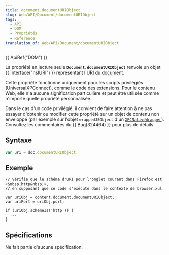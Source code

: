 ```yaml
---
title: document.documentURIObject
slug: Web/API/Document/documentURIObject
tags:
  - API
  - DOM
  - Propriétés
  - Reference
translation_of: Web/API/Document/documentURIObject
---
```

{{ ApiRef("DOM") }}

La propriété en lecture seule **`Document.documentURIObject`** renvoie un objet {{ Interface("nsIURI") }} représentant l'URI du [document](/fr/docs/Web/API/document).

Cette propriété fonctionne uniquement pour les scripts privilégiés (UniversalXPConnect), comme le code des extensions. Pour le contenu Web, elle n'a aucune signification particulière et peut être utilisée comme n'importe quelle propriété personnalisée.

Dans le cas d'un code privilégié, il convient de faire attention à ne pas essayer d'obtenir ou modifier cette propriété sur un objet de contenu non enveloppé (par exemple sur l'objet `wrappedJSObject` d'un [`XPCNativeWrapper`](/fr/docs/Mozilla/Tech/Xray_vision)). Consultez les commentaires du {{ Bug(324464) }} pour plus de détails.

## Syntaxe

```js
var uri = doc.documentURIObject;
```

## Exemple

    // Vérifie que le schéma d'URI pour l'onglet courant dans Firefox est «&nbsp;http&nbsp;»,
    // en supposant que ce code s'exécute dans le contexte de browser.xul

    var uriObj = content.document.documentURIObject;
    var uriPort = uriObj.port;

    if (uriObj.schemeIs('http')) {
      ...
    }

## Spécifications

Ne fait partie d'aucune spécification.
